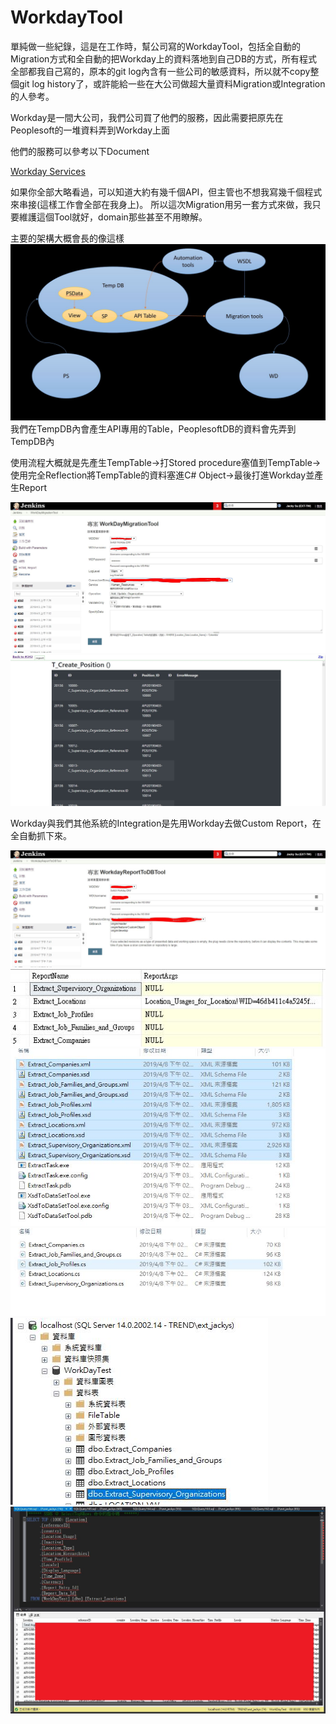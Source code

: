 # WorkdayTool
單純做一些紀錄，這是在工作時，幫公司寫的WorkdayTool，包括全自動的Migration方式和全自動的把Workday上的資料落地到自己DB的方式，所有程式全部都我自己寫的，原本的git log內含有一些公司的敏感資料，所以就不copy整個git log history了，或許能給一些在大公司做超大量資料Migration或Integration的人參考。

Workday是一間大公司，我們公司買了他們的服務，因此需要把原先在Peoplesoft的一堆資料弄到Workday上面

他們的服務可以參考以下Document

[Workday Services](https://community.workday.com/sites/default/files/file-hosting/productionapi/versions/v31.2/index.html)

如果你全部大略看過，可以知道大約有幾千個API，但主管也不想我寫幾千個程式來串接(這樣工作會全部在我身上)。
所以這次Migration用另一套方式來做，我只要維護這個Tool就好，domain那些甚至不用瞭解。

主要的架構大概會長的像這樣
![架構圖](10.jpg "架構圖")
我們在TempDB內會產生API專用的Table，PeoplesoftDB的資料會先弄到TempDB內

使用流程大概就是先產生TempTable→打Stored procedure塞值到TempTable→使用完全Reflection將TempTable的資料塞進C# Object→最後打進Workday並產生Report

![Alt text](1.jpg "Optional title")
![Alt text](2.jpg "Optional title")

Workday與我們其他系統的Integration是先用Workday去做Custom Report，在全自動抓下來。

![Alt text](3.jpg "Optional title")
![Alt text](4.jpg "Optional title")
![Alt text](5.jpg "Optional title")
![Alt text](6.jpg "Optional title")
![Alt text](7.jpg "Optional title")
![Alt text](8.jpg "Optional title")